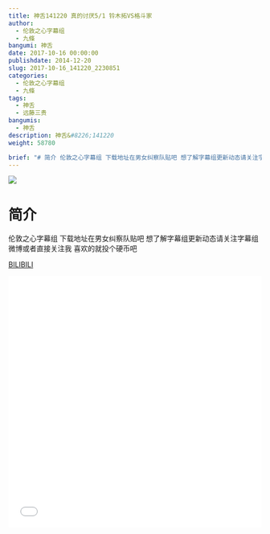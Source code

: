```yaml
---
title: 神舌141220 真的讨厌5/1 铃木拓VS格斗家
author: 
  - 伦敦之心字幕组
  - 九條
bangumi: 神舌
date: 2017-10-16 00:00:00
publishdate: 2014-12-20
slug: 2017-10-16_141220_2230851
categories: 
  - 伦敦之心字幕组
  - 九條
tags: 
  - 神舌
  - 远藤三贵
bangumis: 
  - 神舌
description: 神舌&#8226;141220
weight: 58780

brief: "# 简介 伦敦之心字幕组 下载地址在男女纠察队贴吧 想了解字幕组更新动态请关注字幕组微博或者直接关注我 喜欢的就投个硬币吧"
---
```


![](https://i.imgur.com/UfVTdiX.jpg)

# 简介  
伦敦之心字幕组 下载地址在男女纠察队贴吧 想了解字幕组更新动态请关注字幕组微博或者直接关注我  喜欢的就投个硬币吧

  [BILIBILI](https://www.bilibili.com/video/av2230851/)


<div class="vcontainer">  <iframe class='video' src="//www.bilibili.com/blackboard/player.html?aid=2230851" width="100%" height="500" frameborder="0" allowfullscreen="allowfullscreen"></iframe></div>
